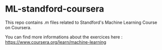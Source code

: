 # ML-standford-coursera
This repo contains .m files related to Standford's Machine Learning Course on Coursera.

You can find more informations about the exercices here : https://www.coursera.org/learn/machine-learning
